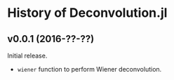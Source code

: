 History of Deconvolution.jl
===========================

v0.0.1 (2016-??-??)
-------------------

Initial release.

* `wiener` function to perform Wiener deconvolution.

